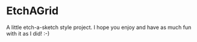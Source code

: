 # EtchAGrid

A little etch-a-sketch style project.
I hope you enjoy and have as much fun with it as I did! :-)

